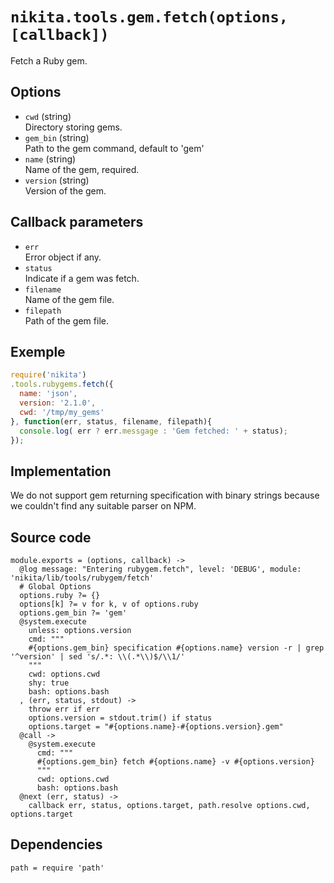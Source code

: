 
# `nikita.tools.gem.fetch(options, [callback])`

Fetch a Ruby gem.

## Options

* `cwd` (string)   
  Directory storing gems.
* `gem_bin` (string)   
  Path to the gem command, default to 'gem'
* `name` (string)   
  Name of the gem, required.   
* `version` (string)   
  Version of the gem.

## Callback parameters

* `err`   
  Error object if any.   
* `status`   
  Indicate if a gem was fetch.   
* `filename`   
  Name of the gem file.   
* `filepath`   
  Path of the gem file.   

## Exemple

```js
require('nikita')
.tools.rubygems.fetch({
  name: 'json',
  version: '2.1.0',
  cwd: '/tmp/my_gems'
}, function(err, status, filename, filepath){
  console.log( err ? err.messgage : 'Gem fetched: ' + status);
});
```

## Implementation

We do not support gem returning specification with binary strings because we
couldn't find any suitable parser on NPM.

## Source code

    module.exports = (options, callback) ->
      @log message: "Entering rubygem.fetch", level: 'DEBUG', module: 'nikita/lib/tools/rubygem/fetch'
      # Global Options
      options.ruby ?= {}
      options[k] ?= v for k, v of options.ruby
      options.gem_bin ?= 'gem'
      @system.execute
        unless: options.version
        cmd: """
        #{options.gem_bin} specification #{options.name} version -r | grep '^version' | sed 's/.*: \\(.*\\)$/\\1/'
        """
        cwd: options.cwd
        shy: true
        bash: options.bash
      , (err, status, stdout) ->
        throw err if err
        options.version = stdout.trim() if status
        options.target = "#{options.name}-#{options.version}.gem"
      @call ->
        @system.execute
          cmd: """
          #{options.gem_bin} fetch #{options.name} -v #{options.version}
          """
          cwd: options.cwd
          bash: options.bash
      @next (err, status) ->
        callback err, status, options.target, path.resolve options.cwd, options.target

## Dependencies

    path = require 'path'
